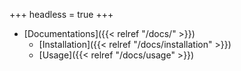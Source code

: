 +++
headless = true
+++

- [Documentations]({{< relref "/docs/" >}})
  - [Installation]({{< relref "/docs/installation" >}})
  - [Usage]({{< relref "/docs/usage" >}})

